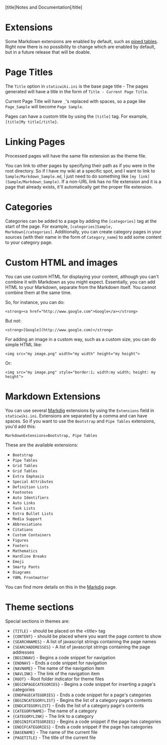 [title]Notes and Documentation[/title]

# Extensions

Some Markdown extensions are enabled by default, such as [piped tables](https://github.com/adam-p/markdown-here/wiki/Markdown-Cheatsheet#tables). Right now there is no possibility to change which are enabled by default,
but in a future release that will be doable.

# Page Titles

The `Title` option in `staticwiki.ini` is the base page title - The pages generated will have a title in the form of `Title - Current Page Title`.

Current Page Title will have `_`'s replaced with spaces, so a page like `Page_Sample` will become `Page Sample`.

Pages can have a custom title by using the `[title]` tag. For example, `[title]My title[/title}`.

# Linking Pages

Processed pages will have the same file extension as the theme file.

You can link to other pages by specifying their path as if you were in the root directory.
So if I have my wiki at a specific spot, and I want to link to `Sample/Markdown_Sample.md`, I just need to do something like `[my link](Sample/Markdown_Sample)`.
If a non-URL link has no file extension and it is a page that already exists, it'll automatically get the proper file extension.

# Categories

Categories can be added to a page by adding the `[categories]` tag at the start of the page. For example, `[categories]Sample, Markdown[/categories]`.
Additionally, you can create category pages in your sources (with their name in the form of `Category_name`) to add some content to your category page.

# Custom HTML and images

You can use custom HTML for displaying your content, although you can't combine it with Markdown as you might expect.
Essentially, you can add HTML to your Markdown, separate from the Markdown itself. You cannot combine them at the same time.

So, for instance, you can do:

```
<strong><a href="http://www.google.com">Google</a></strong>
```

But not:

```
<strong>[Google](http://www.google.com)</strong>
```

For adding an image in a custom way, such as a custom size, you can do simple HTML like:

```
<img src="my image.png" width="my width" height="my height">
```

Or:

```
<img src="my image.png" style="border:1; width:my width; height: my height">
```

# Markdown Extensions

You can use several [Markdig](https://github.com/lunet-io/markdig) extensions by using the `Extensions` field in `staticwiki.ini`.
Extensions are separated by a comma and can have spaces. So if you want to use the `Bootstrap` and `Pipe Tables` extensions, you'd add this:

```
MarkdownExtensions=Bootstrap, Pipe Tables
```

These are the available extensions:

- `Bootstrap`
- `Pipe Tables`
- `Grid Tables`
- `Grid Tables`
- `Extra Emphasis`
- `Special Attributes`
- `Definition Lists`
- `Footnotes`
- `Auto Identifiers`
- `Auto Links`
- `Task Lists`
- `Extra Bullet Lists`
- `Media Support`
- `Abbreviations`
- `Citations`
- `Custom Containers`
- `Figures`
- `Footers`
- `Mathematics`
- `Hardline Breaks`
- `Emoji`
- `Smarty Pants`
- `Diagrams`
- `YAML Frontmatter`

You can find more details on this in the [Markdig](https://github.com/lunet-io/markdig) page.

# Theme sections

Special sections in themes are:

- `{TITLE}` - should be placed on the &lt;title&gt; tag
- `{CONTENT}` - should be placed where you want the page content to show
- `{SEARCHNAMES}` - A list of javascript strings containing the page names
- `{SEARCHADDRESSES}` - A list of javascript strings containing the page addresses
- `{BEGINNAV}` - Begins a code snippet for navigation
- `{ENDNAV}` - Ends a code snippet for navigation
- `{NAVNAME}` - The name of the navigation item
- `{NAVLINK}` - The link of the navigation item
- `{ROOT}` - Root folder indicator for theme files
- `{BEGINPAGECATEGORIES}` - Begins a code snippet for inserting a page's categories
- `{ENDPAGECATEGORIES}` - Ends a code snippet for a page's categories
- `{BEGINCATEGORYLIST}` - Begins the list of a category page's contents
- `{ENDCATEGORYLIST}` - Ends the list of a category page's contents
- `{CATEGORYNAME}`- The name of a category
- `{CATEGORYLINK}` - The link to a category
- `{BEGINIFCATEGORIES}` - Begins a code snippet if the page has categories
- `{ENDIFCATEGORIES}` - Ends a code snippet if the page has categories
- `{BASENAME}` - The name of the current file
- `{PAGETITLE}` - The title of the current file

